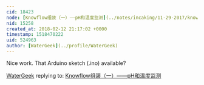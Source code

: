 ```yaml
---
cid: 18423
node: [Knowflow组装（一）——pH和温度监测](../notes/incaking/11-29-2017/knowflow-ph)
nid: 15258
created_at: 2018-02-12 21:17:02 +0000
timestamp: 1518470222
uid: 524963
author: [WaterGeek](../profile/WaterGeek)
---
```


Nice work. That Arduino sketch (.ino) available?

[WaterGeek](../profile/WaterGeek) replying to: [Knowflow组装（一）——pH和温度监测](../notes/incaking/11-29-2017/knowflow-ph)

